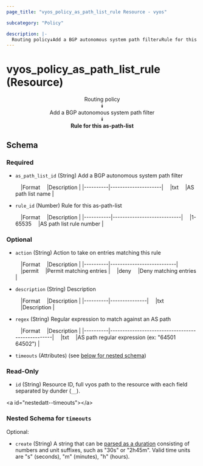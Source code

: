 ```yaml
---
page_title: "vyos_policy_as_path_list_rule Resource - vyos"

subcategory: "Policy"

description: |- 
  Routing policy⯯Add a BGP autonomous system path filter⯯Rule for this as-path-list
---
```


# vyos_policy_as_path_list_rule (Resource)
<center>

Routing policy  
⯯  
Add a BGP autonomous system path filter  
⯯  
**Rule for this as-path-list**


</center>

## Schema

### Required

- `as_path_list_id` (String) Add a BGP autonomous system path filter

    &emsp;|Format  &emsp;|Description        |
    |----------|---------------------|
    &emsp;|txt     &emsp;|AS path list name  |
- `rule_id` (Number) Rule for this as-path-list

    &emsp;|Format   &emsp;|Description               |
    |-----------|----------------------------|
    &emsp;|1-65535  &emsp;|AS path list rule number  |

### Optional

- `action` (String) Action to take on entries matching this rule

    &emsp;|Format  &emsp;|Description              |
    |----------|---------------------------|
    &emsp;|permit  &emsp;|Permit matching entries  |
    &emsp;|deny    &emsp;|Deny matching entries    |
- `description` (String) Description

    &emsp;|Format  &emsp;|Description  |
    |----------|---------------|
    &emsp;|txt     &emsp;|Description  |
- `regex` (String) Regular expression to match against an AS path

    &emsp;|Format  &emsp;|Description                                     |
    |----------|--------------------------------------------------|
    &emsp;|txt     &emsp;|AS path regular expression (ex: &#34;64501 64502&#34;)  |
- `timeouts` (Attributes) (see [below for nested schema](#nestedatt--timeouts))

### Read-Only

- `id` (String) Resource ID, full vyos path to the resource with each field separated by dunder (`__`).

&lt;a id=&#34;nestedatt--timeouts&#34;&gt;&lt;/a&gt;
### Nested Schema for `timeouts`

Optional:

- `create` (String) A string that can be [parsed as a duration](https://pkg.go.dev/time#ParseDuration) consisting of numbers and unit suffixes, such as &#34;30s&#34; or &#34;2h45m&#34;. Valid time units are &#34;s&#34; (seconds), &#34;m&#34; (minutes), &#34;h&#34; (hours).  
